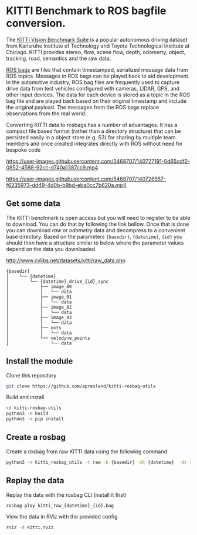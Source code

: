
# KITTI Benchmark to ROS bagfile conversion.

The [KITTI Vision Benchmark Suite](http://www.cvlibs.net/datasets/kitti/) is a popular autonomous driving dataset from Karlsruhe Institute of Technology and Toyota Technological Institute at Chicago. KITTI provides stereo, flow, scene flow, depth, odomerty, object, tracking, road, semantics and the raw data.

[ROS bags](http://wiki.ros.org/rosbag) are files that contain timestamped, serialized message data from ROS topics. Messages in ROS bags can be played back to aid development. In the automotive industry, ROS bag files are frequently used to capture drive data from test vehicles configured with cameras, LIDAR, GPS, and other input devices. The data for each device is stored as a topic in the ROS bag file and are played back based on their original timestamp and include the original payload. The messages from the ROS bags replace observations from the real world.

Converting KITTI data to rosbags has a number of advantages. It has a compact file based format (rather than a directory structure) that can be persisted easily in a object store (e.g. S3) for sharing by multiple team members and once created integrates directly with ROS without need for bespoke code


https://user-images.githubusercontent.com/5468707/140727191-0d65cdf2-0852-4588-92cc-d740a1387cc9.mp4

https://user-images.githubusercontent.com/5468707/140726557-f6235973-dd49-4d0b-b9bd-eba0cc7b620a.mp4

## Get some data
The KITTI benchmark is open access but you will need to register to be able to download. You can do that by following the link bellow. Once that is done you can download _raw_ or _odometry_ data and decompress to a convenient base directory. Based on the parameters `{basedir}`, `{datetime}`, `{id}` you should then have a structure similar to below where the parameter values depend on the data you downloaded.

http://www.cvlibs.net/datasets/kitti/raw_data.php


```
{basedir}
│    └── {datetime}
│        └── {datetime}_drive_{id}_sync
│            ├── image_00
│            │   └── data
│            ├── image_01
│            │   └── data
│            ├── image_02
│            │   └── data
│            ├── image_03
│            │   └── data
│            ├── oxts
│            │   └── data
│            └── velodyne_points
│                └── data
```


## Install the module

Clone this repository
```bash
git clone https://github.com/apresland/kitti-rosbag-utils
```

Build and install
```bash
cd kitti-rosbag-utils
python3 -m build
python3 -m pip install
```

## Create a rosbag 
Create a rosbag from raw KITTI data using the following command
```bash
python3 -m kitti_rosbag_utils -t raw -b {basedir} -dt {datetime}  -dr {id}
```
## Replay the data
Replay the data with the rosbag CLI (install it first)
```bash
rosbag play kitti_raw_{datetime}_{id}.bag
```
View the data in RViz with the provided config
```bash
rviz -d kitti.rviz
```

